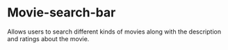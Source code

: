 # Movie-search-bar
Allows users to search different kinds of movies along with the description and ratings about the movie. 
